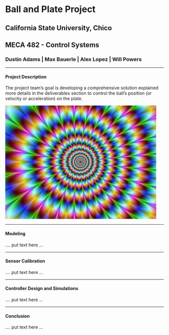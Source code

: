 <h1>Ball and Plate Project</h1>

<h2>California State University, Chico</h2>

<h2>MECA 482 - Control Systems</h2>

<h3>Dustin Adams | Max Bauerle | Alex Lopez | Will Powers</h3>

<hr>

<h4>Project Description</h4>
<p>The project team’s goal is developing a comprehensive solution explained more details in the deliverables section to control the ball’s position (or velocity or acceleration) on the plate.</p>

![](trippyscreen.jpg)
<hr>

<h4>Modeling</h4>
<p>.... put text here ...</p>

<hr>

<h4>Sensor Calibration</h4>
<p>.... put text here ...</p>

<hr>

<h4>Controller Design and Simulations</h4>
<p>.... put text here ...</p>

<hr>

<h4>Conclusion</h4>
<p>.... put text here ...</p>

